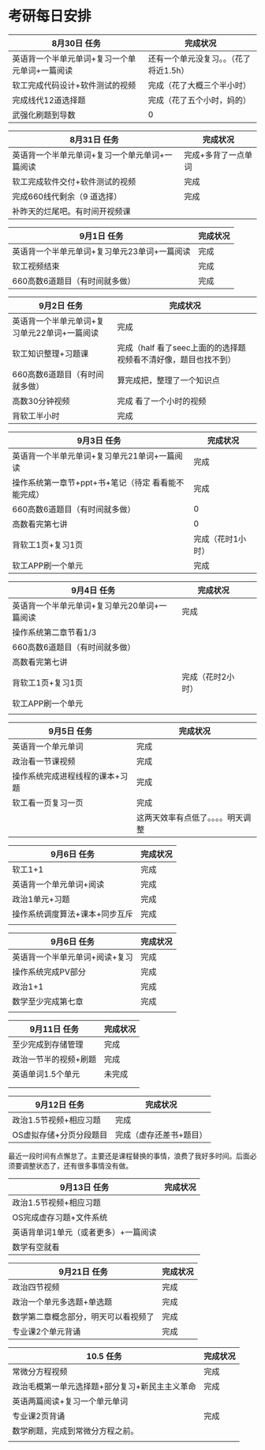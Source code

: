 # 考研每日安排

| 8月30日 任务                                   | 完成状况                               |
| ---------------------------------------------- | -------------------------------------- |
| 英语背一个半单元单词+复习一个单元单词+一篇阅读 | 还有一个单元没复习。。（花了将近1.5h） |
| 软工完成代码设计+软件测试的视频                | 完成（花了大概三个半小时）             |
| 完成线代12道选择题                             | 完成（花了五个小时，妈的）             |
| 武强化刷题到导数                               | 0                                      |

| 8月31日 任务                                   | 完成状况            |
| ---------------------------------------------- | ------------------- |
| 英语背一个半单元单词+复习一个单元单词+一篇阅读 | 完成+多背了一点单词 |
| 软工完成软件交付+软件测试的视频                | 完成                |
| 完成660线代剩余（9 道选择）                    | 完成                |
| 补昨天的烂尾吧。有时间开视频课                 |                     |

| 9月1日 任务                                  | 完成状况 |
| -------------------------------------------- | -------- |
| 英语背一个半单元单词+复习单元23单词+一篇阅读 | 完成     |
| 软工视频结束                                 | 完成     |
| 660高数6道题目（有时间就多做）               | 完成     |

| 9月2日 任务                                  | 完成状况                                                     |
| -------------------------------------------- | ------------------------------------------------------------ |
| 英语背一个半单元单词+复习单元22单词+一篇阅读 | 完成                                                         |
| 软工知识整理+习题课                          | 完成（half 看了seec上面的的选择题 视频看不清好像，题目也找不到） |
| 660高数6道题目（有时间就多做）               | 算完成把，整理了一个知识点                                   |
| 高数30分钟视频                               | 完成 看了一个小时的视频                                      |
| 背软工半小时                                 | 完成                                                         |

| 9月3日 任务                                         | 完成状况          |
| --------------------------------------------------- | ----------------- |
| 英语背一个半单元单词+复习单元21单词+一篇阅读        | 完成              |
| 操作系统第一章节+ppt+书+笔记（待定 看看能不能完成） | 完成              |
| 660高数6道题目（有时间就多做）                      | 0                 |
| 高数看完第七讲                                      | 0                 |
| 背软工1页+复习1页                                   | 完成（花时1小时） |
| 软工APP刷一个单元                                   | 完成              |

| 9月4日 任务                                  | 完成状况          |      |
| -------------------------------------------- | ----------------- | ---- |
| 英语背一个半单元单词+复习单元20单词+一篇阅读 | 完成              |      |
| 操作系统第二章节看1/3                        |                   |      |
| 660高数6道题目（有时间就多做）               |                   |      |
| 高数看完第七讲                               |                   |      |
| 背软工1页+复习1页                            | 完成（花时2小时） |      |
| 软工APP刷一个单元                            |                   |      |
|                                              |                   |      |

| 9月5日 任务                     | 完成状况                           |
| ------------------------------- | ---------------------------------- |
| 英语背一个单元单词              | 完成                               |
| 政治看一节课视频                | 完成                               |
| 操作系统完成进程线程的课本+习题 | 完成                               |
| 软工看一页复习一页              | 完成                               |
|                                 | 这两天效率有点低了。。。。明天调整 |

| 9月6日 任务                    | 完成状况 |
| ------------------------------ | -------- |
| 软工1+1                        | 完成     |
| 英语背一个单元单词+阅读        | 完成     |
| 政治1单元+习题                 | 完成     |
| 操作系统调度算法+课本+同步互斥 | 完成     |
|                                |          |

| 9月6日 任务                    | 完成状况 |
| ------------------------------ | -------- |
| 英语背一个半单元单词+阅读+复习 | 完成     |
| 操作系统完成PV部分             | 完成     |
| 政治1+1                        | 完成     |
| 数学至少完成第七章             | 完成     |
|                                |          |

| 9月11日 任务          | 完成状况 |
| --------------------- | -------- |
| 至少完成到存储管理    | 完成     |
| 政治一节半的视频+刷题 | 完成     |
| 英语单词1.5个单元     | 未完成   |
|                       |          |
|                       |          |

| 9月12日 任务            | 完成状况                |
| ----------------------- | ----------------------- |
| 政治1.5节视频+相应习题  | 完成                    |
| OS虚拟存储+分页分段题目 | 完成（虚存还差书+题目） |

最近一段时间有点懈怠了。主要还是课程替换的事情，浪费了我好多时间。后面必须要调整状态了，还有很多事情没有做。

| 9月13日 任务                         | 完成状况 |
| ------------------------------------ | -------- |
| 政治1.5节视频+相应习题               |          |
| OS完成虚存习题+文件系统              |          |
| 英语背单词1单元（或者更多）+一篇阅读 |          |
| 数学有空就看                         |          |



| 9月21日 任务                         | 完成状况 |
| ------------------------------------ | -------- |
| 政治四节视频                         | 完成     |
| 政治一个单元多选题+单选题            | 完成     |
| 数学第二章概念部分，明天可以看视频了 | 完成     |
| 专业课2个单元背诵                    | 完成     |



| 10.5 任务                                      | 完成状况 |
| ---------------------------------------------- | -------- |
| 常微分方程视频                                 | 完成     |
| 政治毛概第一单元选择题+部分复习+新民主主义革命 | 完成     |
| 英语两篇阅读+复习一个单元单词                  |          |
| 专业课2页背诵                                  | 完成     |
| 数学刷题，完成到常微分方程之前。               |          |
|                                                |          |

